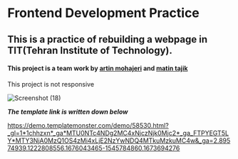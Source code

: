 # Frontend Development Practice
## This is a practice of rebuilding a webpage in TIT(Tehran Institute of Technology).
#### This project is a team work by [artin mohajeri](https://github.com/artinmohajeri) and [matin tajik](https://github.com/Matintajik)
This project is not responsive

![Screenshot (18)](https://user-images.githubusercontent.com/95845593/223331673-cd5cc75e-459a-45c5-91e5-cf6e3b9968e4.png)


***The template link is written down below***

https://demo.templatemonster.com/demo/58530.html?_gl=1*1chhzxn*_ga*MTU0NTc4NDg2MC4xNjczNjk0Mjc2*_ga_FTPYEGT5LY*MTY3NjA0MzQ1OS4zMi4xLjE2NzYwNDQ4MTkuMzkuMC4w&_ga=2.89574939.1222808556.1676043465-1545784860.1673694276
